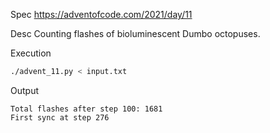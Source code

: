 Spec https://adventofcode.com/2021/day/11

Desc Counting flashes of bioluminescent Dumbo octopuses.

Execution
```bash
./advent_11.py < input.txt
```

Output
```
Total flashes after step 100: 1681
First sync at step 276
```

